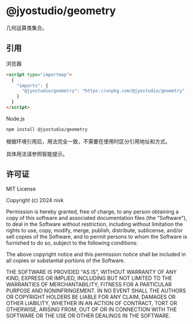 # @jyostudio/geometry

几何运算类集合。

## 引用

浏览器

```HTML
<script type="importmap">
  {
    "imports": {
      "@jyostudio/geometry": "https://unpkg.com/@jyostudio/geometry"
    }
  }
</script>
```

Node.js

```bash
npm install @jyostudio/geometry
```

根据环境引用后，用法完全一致，不需要在使用时区分引用地址和方式。  

具体用法请参照智能提示。

## 许可证

MIT License

Copyright (c) 2024 nivk

Permission is hereby granted, free of charge, to any person obtaining a copy
of this software and associated documentation files (the "Software"), to deal
in the Software without restriction, including without limitation the rights
to use, copy, modify, merge, publish, distribute, sublicense, and/or sell
copies of the Software, and to permit persons to whom the Software is
furnished to do so, subject to the following conditions:

The above copyright notice and this permission notice shall be included in all
copies or substantial portions of the Software.

THE SOFTWARE IS PROVIDED "AS IS", WITHOUT WARRANTY OF ANY KIND, EXPRESS OR
IMPLIED, INCLUDING BUT NOT LIMITED TO THE WARRANTIES OF MERCHANTABILITY,
FITNESS FOR A PARTICULAR PURPOSE AND NONINFRINGEMENT. IN NO EVENT SHALL THE
AUTHORS OR COPYRIGHT HOLDERS BE LIABLE FOR ANY CLAIM, DAMAGES OR OTHER
LIABILITY, WHETHER IN AN ACTION OF CONTRACT, TORT OR OTHERWISE, ARISING FROM,
OUT OF OR IN CONNECTION WITH THE SOFTWARE OR THE USE OR OTHER DEALINGS IN THE
SOFTWARE.
